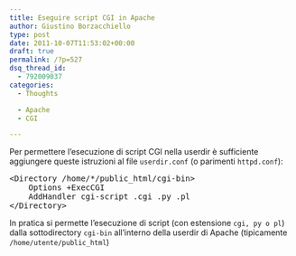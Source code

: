 ```yaml
---
title: Eseguire script CGI in Apache
author: Giustino Borzacchiello
type: post
date: 2011-10-07T11:53:02+00:00
draft: true
permalink: /?p=527
dsq_thread_id:
  - 792009037
categories:
  - Thoughts

  - Apache
  - CGI

---
```

Per permettere l&#8217;esecuzione di script CGI nella userdir è sufficiente aggiungere queste istruzioni al file `userdir.conf` (o parimenti `httpd.conf`):

<pre class="prettyprint">&lt;Directory /home/*/public_html/cgi-bin&gt;
    Options +ExecCGI
    AddHandler cgi-script .cgi .py .pl
&lt;/Directory&gt;
</pre>

In pratica si permette l&#8217;esecuzione di script (con estensione `cgi, py o pl`) dalla sottodirectory `cgi-bin` all&#8217;interno della userdir di Apache (tipicamente `/home/utente/public_html`)